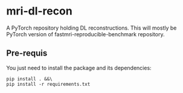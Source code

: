 # mri-dl-recon
A PyTorch repository holding DL reconstructions. This will mostly be PyTorch version of fastmri-reproducible-benchmark repository.

## Pre-requis
You just need to install the package and its dependencies:
```
pip install . &&\
pip install -r requirements.txt
```
